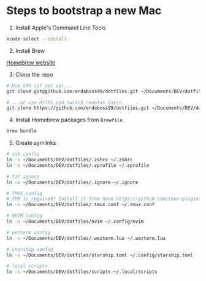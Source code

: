 # Steps to bootstrap a new Mac

1. Install Apple's Command Line Tools

```zsh
xcode-select --install
```

2. Install Brew

[Homebrew website](https://brew.sh/)

3. Clone the repo

```zsh
# Use SSH (if set up)...
git clone git@github.com:erdaboss99/dotfiles.git ~/Documents/DEV/dotfiles
```

```zsh
# ...or use HTTPS and switch remotes later.
git clone https://github.com/erdaboss99/dotfiles.git ~/Documents/DEV/dotfiles
```

4. Install Homebrew packages from `Brewfile`.

```zsh
brew bundle
```

5. Create symlinks

```zsh
# zsh config
ln -s ~/Documents/DEV/dotfiles/.zshrc ~/.zshrc
ln -s ~/Documents/DEV/dotfiles/.zprofile ~/.zprofile
```

```zsh
# fzf ignore
ln -s ~/Documents/DEV/dotfiles/.ignore ~/.ignore
```

```zsh
# TMUX config
# TPM is required! Install it from here https://github.com/tmux-plugins/tpm
ln -s ~/Documents/DEV/dotfiles/.tmux.conf ~/.tmux.conf
```

```zsh
# NVIM config
ln -s ~/Documents/DEV/dotfiles/nvim ~/.config/nvim
```

```zsh
# wezterm config
ln -s ~/Documents/DEV/dotfiles/.wezterm.lua ~/.wezterm.lua
```

```zsh
# starship config
ln -s ~/Documents/DEV/dotfiles/starship.toml ~/.config/starship.toml
```

```zsh
# local scripts
ln -s ~/Documents/DEV/dotfiles/scripts ~/.local/scripts
```
